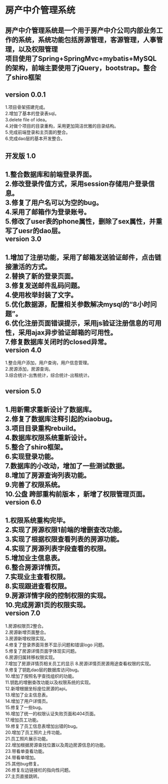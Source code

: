 房产中介管理系统
====
房产中介管理系统是一个用于房产中介公司内部业务工作的系统，系统功能包括房源管理，客源管理，人事管理，以及权限管理<br>
项目使用了Spring+SpringMvc+mybatis+MySQL的架构，前端主要使用了jQuery，bootstrap。整合了shiro框架<br>
---
version 0.0.1
---
1.项目骨架搭建完成。<br>
2.增加了基本的登录表sql。<br>
3.delete file of idea。<br>
4.对做个项目的目录重构，采用更加简洁优雅的目录结构。<br>
5.完成前端登录和主页面的整合。<br>
6.完成dao层的基本开发整合。<br>

开发版 1.0
------
1.整合数据库和前端登录界面。<br>
2.修改登录传值方式，采用session存储用户登录信息。<br>
3.修复了用户名可以为空的bug。<br>
4.采用了邮箱作为登录账号。<br>
5.修改了user表的phone属性，删除了sex属性，并重写了uesr的dao层。<br>
version 3.0
-----
1.增加了注册功能，采用了邮箱发送验证邮件，点击链接激活的方式。<br>
2.替换了新的登录页面。<br>
3.修复发送邮件乱码问题。<br>
4.使用枚举封装了文字。<br>
5.优化数据源，配置相关参数解决mysql的“8小时问题”。<br>
6.优化注册页面错误提示，采用js验证注册信息的可用性，采用ajax异步验证邮箱的可用性。<br>
7.修复数据库关闭时的closed异常。<br>
version 4.0
----
1.整合用户添加，用户查询，用户信息管理。<br>
2.房源添加，房源查询。<br>
3.综合统计-出售统计，综合统计-出租统计。<br>

version 5.0
-------
1.用新需求重新设计了数据库。<br>
2.修复了数据库注释引起的xiaobug。<br>
3.项目目录重构rebuild。<br>
4.数据库权限系统重新设计。<br>
5.整合了shiro框架。<br>
6.实现登录功能。<br>
7.数据库的小改动，增加了一些测试数据。<br>
8.增加了房源查询列表功能。<br>
9.完善了权限系统。<br>
10.公盘 跨部重构前版本 ，新增了权限管理页面。<br>
version 6.0
-----
1.权限系统重构完毕。<br>
2.实现了房源权限1前端的增删查改功能。<br>
3.实现了根据权限查看列表的房源功能。<br>
4.实现了房源列表字段查看的权限。<br>
5.增加业主信息表。<br>
6.整合房源详情页。<br>
7.实现业主查看权限。<br>
8.实现跟进查看权限。<br>
9.房源详情字段的控制权限的实现。<br>
10.完成房源1页的权限实现。<br>
version 7.0
-------
1.房源权限页2整合。<br>
2.房源新增页面整合。<br>
3.房源新增权限实现。<br>
4.修复了登录界面背景不显示问题和错误logo 问题。<br>
5.修复了房源详情页面字体现实问题。<br>
6.房源归属转移权限实现。<br>
7.增加了房源详情页相关员工的显示
8.房源详情页房源用途查看权限的实现。<br>
9.修复了钥匙dao层的数据库访问bug。<br>
10.增加了按照名字查找组织的功能。<br>
11.钥匙的增删查改功能以及权限系统的实现。<br>
12.新增根据坐标座位房源的api。<br>
13.增加了业主信息表。<br>
14.增加了用户详情页。<br>
15.修复了一些bug。<br>
16.增加了统一的权限认证失败页面和404页面。<br>
17.增加员工功能。<br>
19.修复了员工信息表增加出错的bug。<br>
20.增加了员工照片上传功能。<br>
21.员工照片展示功能。<br>
22.增加根据房源查找位置以及周边房源信息的功能。<br>
23.带看单查看功能。<br>
24.带看单增加。<br>
25.其他bug修复。<br>
26.修复左边链接栏的指向性问题。<br>
27.主页直接跳转。<br>
